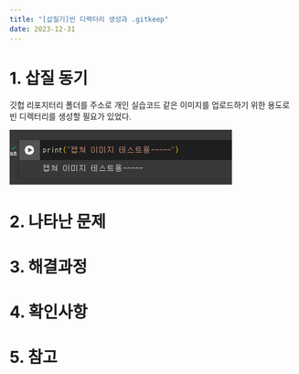 ```yaml
---
title: "[삽질기]빈 디렉터리 생성과 .gitkeep"
date: 2023-12-31
---
```


# 1. 삽질 동기
깃헙 리포지터리 폴더를 주소로 개인 실습코드 같은 이미지를 업로드하기 위한 용도로 빈 디렉터리를 생성할 필요가 있었다.

![테스트 이미지](/_posts/fig/test_img.png)

# 2. 나타난 문제

# 3. 해결과정


# 4. 확인사항

# 5. 참고
